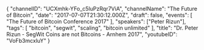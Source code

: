 {
    "channelID": "UCXmhk-YFo_c5luPzRqr7ViA",
    "channelName": "The Future of Bitcoin",
    "date": "2017-07-07T21:30:12.000Z",
    "draft": false,
    "events": [
        "The Future of Bitcoin Conference 2017"
    ],
    "speakers": ["Peter Rizun"],
    "tags": [
	"bitcoin",
        "segwit",
        "scaling",
        "bitcoin unlimited"
    ],
    "title": "Dr. Peter Rizun - SegWit Coins are not Bitcoins - Arnhem 2017",
    "youtubeID": "VoFb3mcxluY"
}
